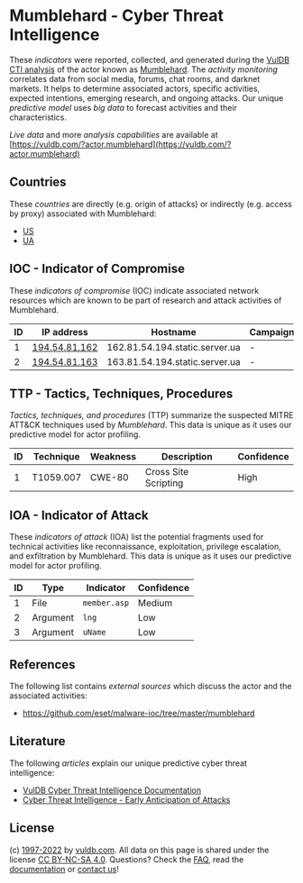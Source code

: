 # Mumblehard - Cyber Threat Intelligence

These _indicators_ were reported, collected, and generated during the [VulDB CTI analysis](https://vuldb.com/?kb.cti) of the actor known as [Mumblehard](https://vuldb.com/?actor.mumblehard). The _activity monitoring_ correlates data from social media, forums, chat rooms, and darknet markets. It helps to determine associated actors, specific activities, expected intentions, emerging research, and ongoing attacks. Our unique _predictive model_ uses _big data_ to forecast activities and their characteristics.

_Live data_ and more _analysis capabilities_ are available at [https://vuldb.com/?actor.mumblehard](https://vuldb.com/?actor.mumblehard)

## Countries

These _countries_ are directly (e.g. origin of attacks) or indirectly (e.g. access by proxy) associated with Mumblehard:

* [US](https://vuldb.com/?country.us)
* [UA](https://vuldb.com/?country.ua)

## IOC - Indicator of Compromise

These _indicators of compromise_ (IOC) indicate associated network resources which are known to be part of research and attack activities of Mumblehard.

ID | IP address | Hostname | Campaign | Confidence
-- | ---------- | -------- | -------- | ----------
1 | [194.54.81.162](https://vuldb.com/?ip.194.54.81.162) | 162.81.54.194.static.server.ua | - | High
2 | [194.54.81.163](https://vuldb.com/?ip.194.54.81.163) | 163.81.54.194.static.server.ua | - | High

## TTP - Tactics, Techniques, Procedures

_Tactics, techniques, and procedures_ (TTP) summarize the suspected MITRE ATT&CK techniques used by _Mumblehard_. This data is unique as it uses our predictive model for actor profiling.

ID | Technique | Weakness | Description | Confidence
-- | --------- | -------- | ----------- | ----------
1 | T1059.007 | CWE-80 | Cross Site Scripting | High

## IOA - Indicator of Attack

These _indicators of attack_ (IOA) list the potential fragments used for technical activities like reconnaissance, exploitation, privilege escalation, and exfiltration by Mumblehard. This data is unique as it uses our predictive model for actor profiling.

ID | Type | Indicator | Confidence
-- | ---- | --------- | ----------
1 | File | `member.asp` | Medium
2 | Argument | `lng` | Low
3 | Argument | `uName` | Low

## References

The following list contains _external sources_ which discuss the actor and the associated activities:

* https://github.com/eset/malware-ioc/tree/master/mumblehard

## Literature

The following _articles_ explain our unique predictive cyber threat intelligence:

* [VulDB Cyber Threat Intelligence Documentation](https://vuldb.com/?kb.cti)
* [Cyber Threat Intelligence - Early Anticipation of Attacks](https://www.scip.ch/en/?labs.20201022)

## License

(c) [1997-2022](https://vuldb.com/?kb.changelog) by [vuldb.com](https://vuldb.com/?kb.about). All data on this page is shared under the license [CC BY-NC-SA 4.0](https://creativecommons.org/licenses/by-nc-sa/4.0/). Questions? Check the [FAQ](https://vuldb.com/?kb.faq), read the [documentation](https://vuldb.com/?kb) or [contact us](https://vuldb.com/?contact)!

